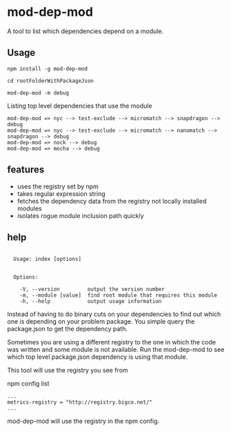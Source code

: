 # mod-dep-mod

A tool to list which dependencies depend on a module.

## Usage

```
npm install -g mod-dep-mod

cd rootFolderWithPackageJson

mod-dep-mod -m debug

```

Listing top level dependencies that use the module

```
mod-dep-mod => nyc --> test-exclude --> micromatch --> snapdragon --> debug
mod-dep-mod => nyc --> test-exclude --> micromatch --> nanomatch --> snapdragon --> debug
mod-dep-mod => nock --> debug
mod-dep-mod => mocha --> debug
```
## features

- uses the registry set by npm
- takes regular expression string
- fetches the dependency data from the registry not locally installed modules
- isolates rogue module inclusion path quickly

## help

```

  Usage: index [options]


  Options:

    -V, --version         output the version number
    -m, --module [value]  find root module that requires this module
    -h, --help            output usage information
```



Instead of having to do binary cuts on your dependencies to find out which one is depending on your problem package. You simple query the package.json to
get the dependency path.

Sometimes you are using a different registry to the one in which the code was written and some module is
not available. Run the mod-dep-mod to see which top level package.json dependency is using that module.

This tool will use the registry you see from

npm config list

```
...
metrics-registry = "http://registry.bigco.net/"
...
```

mod-dep-mod will use the registry in the npm config.

